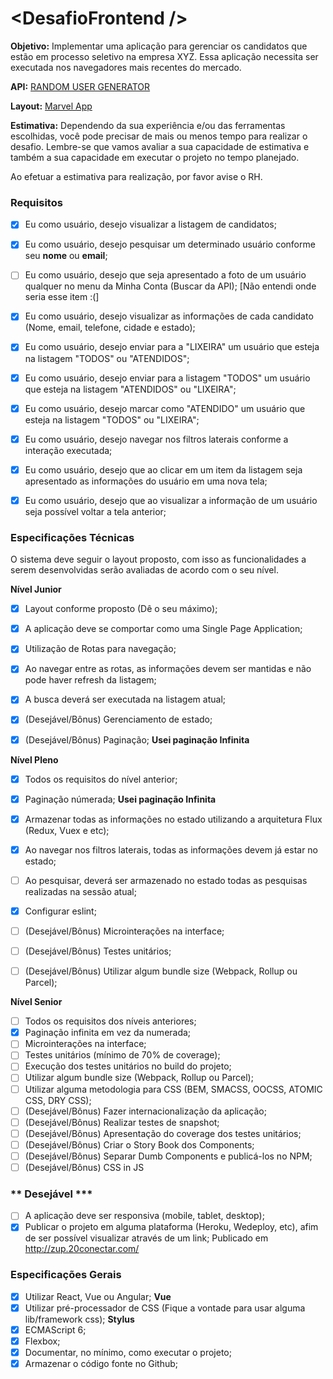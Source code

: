# \<DesafioFrontend />

**Objetivo:**
Implementar uma aplicação para gerenciar os candidatos que estão em processo seletivo na empresa XYZ. Essa aplicação necessita ser executada nos navegadores mais recentes do mercado.

**API:** [RANDOM USER GENERATOR](https://randomuser.me/)

**Layout:** [Marvel App](https://marvelapp.com/39776de)

**Estimativa:**
Dependendo da sua experiência e/ou das ferramentas escolhidas, você pode precisar de mais ou menos tempo para realizar o desafio.
Lembre-se que vamos avaliar a sua capacidade de estimativa e também a sua capacidade em executar o projeto no tempo planejado.

Ao efetuar a estimativa para realização, por favor avise o RH.


### **Requisitos** ###
 - [x]  Eu como usuário, desejo visualizar a listagem de candidatos;
 - [x]  Eu como usuário, desejo pesquisar um determinado usuário conforme seu **nome** ou **email**;
 - [ ]  Eu como usuário, desejo que seja apresentado a foto de um usuário qualquer no menu da Minha Conta (Buscar da API); [Não entendi onde seria esse item :(]
 - [x]  Eu como usuário, desejo visualizar as informações de cada candidato (Nome, email, telefone, cidade e estado);
 - [x]  Eu como usuário, desejo enviar para a "LIXEIRA" um usuário que esteja na listagem "TODOS" ou "ATENDIDOS";
 - [x]  Eu como usuário, desejo enviar para a listagem "TODOS" um usuário que esteja na listagem "ATENDIDOS" ou "LIXEIRA";
 - [x]  Eu como usuário, desejo marcar como "ATENDIDO" um usuário que esteja na listagem "TODOS" ou "LIXEIRA";
 - [x]  Eu como usuário, desejo navegar nos filtros laterais conforme a interação executada;
 - [x]  Eu como usuário, desejo que ao clicar em um item da listagem seja apresentado as informações do usuário em uma nova tela;
 - [x]  Eu como usuário, desejo que ao visualizar a informação de um usuário seja possível voltar a tela anterior;


### **Especificações Técnicas** ###
O sistema deve seguir o layout proposto, com isso as funcionalidades a serem desenvolvidas serão avaliadas de acordo com o seu nível.

**Nível Junior**
 - [x]  Layout conforme proposto (Dê o seu máximo);
 - [x]  A aplicação deve se comportar como uma Single Page Application;
 - [x]  Utilização de Rotas para navegação;
 - [x]  Ao navegar entre as rotas, as informações devem ser mantidas e não pode haver refresh da listagem;
 - [x]  A busca deverá ser executada na listagem atual;
 - [x]  (Desejável/Bônus) Gerenciamento de estado;
 - [x]  (Desejável/Bônus) Paginação; **Usei paginação Infinita**


**Nível Pleno**
 - [x]  Todos os requisitos do nível anterior;
 - [x]  Paginação númerada; **Usei paginação Infinita**
 - [x]  Armazenar todas as informações no estado utilizando a arquitetura Flux (Redux, Vuex e etc);
 - [x]  Ao navegar nos filtros laterais, todas as informações devem já estar no estado;
 - [ ]  Ao pesquisar, deverá ser armazenado no estado todas as pesquisas realizadas na sessão atual;
 - [x]  Configurar eslint;
 - [ ]  (Desejável/Bônus) Microinterações na interface;
 - [ ]  (Desejável/Bônus) Testes unitários;
 - [ ]  (Desejável/Bônus) Utilizar algum bundle size (Webpack, Rollup ou Parcel);


**Nível Senior**
 - [ ]  Todos os requisitos dos níveis anteriores;
 - [x]  Paginação infinita em vez da numerada;
 - [ ]  Microinterações na interface;
 - [ ]  Testes unitários (mínimo de 70% de coverage);
 - [ ]  Execução dos testes unitários no build do projeto;
 - [ ]  Utilizar algum bundle size (Webpack, Rollup ou Parcel);
 - [ ]  Utilizar alguma metodologia para CSS (BEM, SMACSS, OOCSS, ATOMIC CSS, DRY CSS);
 - [ ]  (Desejável/Bônus) Fazer internacionalização da aplicação;
 - [ ]  (Desejável/Bônus) Realizar testes de snapshot;
 - [ ]  (Desejável/Bônus) Apresentação do coverage dos testes unitários;
 - [ ]  (Desejável/Bônus) Criar o Story Book dos Components;
 - [ ]  (Desejável/Bônus) Separar Dumb Components e publicá-los no NPM;
 - [ ]  (Desejável/Bônus) CSS in JS

### ** Desejável *** ###
 - [ ]  A aplicação deve ser responsiva (mobile, tablet, desktop);
 - [x]  Publicar o projeto em alguma plataforma (Heroku, Wedeploy, etc), afim de ser possível visualizar através de um link;
 Publicado em http://zup.20conectar.com/

### **Especificações Gerais** ###
 - [x]  Utilizar React, Vue ou Angular; **Vue**
 - [x]  Utilizar pré-processador de CSS (Fique a vontade para usar alguma lib/framework css); **Stylus**
 - [x]  ECMAScript 6;
 - [x]  Flexbox;
 - [x]  Documentar, no mínimo, como executar o projeto;
 - [x]  Armazenar o código fonte no Github;

